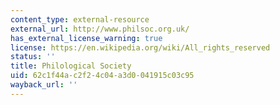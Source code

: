 ```yaml
---
content_type: external-resource
external_url: http://www.philsoc.org.uk/
has_external_license_warning: true
license: https://en.wikipedia.org/wiki/All_rights_reserved
status: ''
title: Philological Society
uid: 62c1f44a-c2f2-4c04-a3d0-041915c03c95
wayback_url: ''
---
```

